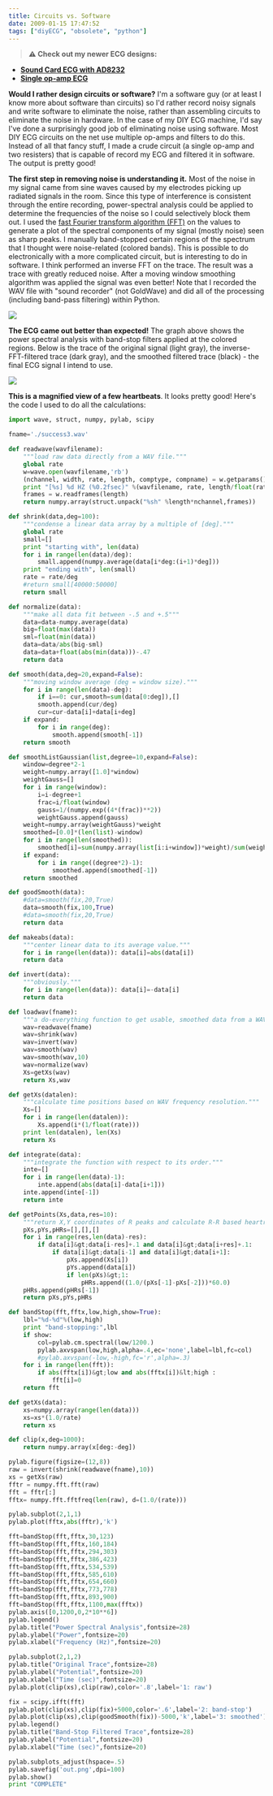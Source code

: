 ```yaml
---
title: Circuits vs. Software
date: 2009-01-15 17:47:52
tags: ["diyECG", "obsolete", "python"]
---
```




> **⚠️ Check out my newer ECG designs:** 
* [**Sound Card ECG with AD8232**](https://swharden.com/blog/2019-03-15-sound-card-ecg-with-ad8232/)
* [**Single op-amp ECG**](https://swharden.com/blog/2016-08-08-diy-ecg-with-1-op-amp/)

__Would I rather design circuits or software?__ I'm a software guy (or at least I know more about software than circuits) so I'd rather record noisy signals and write software to eliminate the noise, rather than assembling circuits to eliminate the noise in hardware. In the case of my DIY ECG machine, I'd say I've done a surprisingly good job of eliminating noise using software. Most DIY ECG circuits on the net use multiple op-amps and filters to do this. Instead of all that fancy stuff, I made a crude circuit (a single op-amp and two resisters) that is capable of record my ECG and filtered it in software. The output is pretty good!

__The first step in removing noise is understanding it.__ Most of the noise in my signal came from sine waves caused by my electrodes picking up radiated signals in the room. Since this type of interference is consistent through the entire recording, power-spectral analysis could be applied to determine the frequencies of the noise so I could selectively block them out. I used the [fast Fourier transform algorithm (FFT)](http://en.wikipedia.org/wiki/Fft) on the values to generate a plot of the spectral components of my signal (mostly noise) seen as sharp peaks. I manually band-stopped certain regions of the spectrum that I thought were noise-related (colored bands). This is possible to do electronically with a more complicated circuit, but is interesting to do in software. I think performed an inverse FFT on the trace. The result was a trace with greatly reduced noise. After a moving window smoothing algorithm was applied the signal was even better! Note that I recorded the WAV file with "sound recorder" (not GoldWave) and did all of the processing (including band-pass filtering) within Python.

<div class="text-center">

![](https://swharden.com/static/2009/01/15/diy_ecg4.png)

</div>

__The ECG came out better than expected!__ The graph above shows the power spectral analysis with band-stop filters applied at the colored regions. Below is the trace of the original signal (light gray), the inverse-FFT-filtered trace (dark gray), and the smoothed filtered trace (black) - the final ECG signal I intend to use.

<div class="text-center">

![](https://swharden.com/static/2009/01/15/diy_ecg3.png)

</div>

__This is a magnified view of a few heartbeats__. It looks pretty good! Here's the code I used to do all the calculations:

```python
import wave, struct, numpy, pylab, scipy

fname='./success3.wav'

def readwave(wavfilename):
    """load raw data directly from a WAV file."""
    global rate
    w=wave.open(wavfilename,'rb')
    (nchannel, width, rate, length, comptype, compname) = w.getparams()
    print "[%s] %d HZ (%0.2fsec)" %(wavfilename, rate, length/float(rate))
    frames = w.readframes(length)
    return numpy.array(struct.unpack("%sh" %length*nchannel,frames))

def shrink(data,deg=100):
    """condense a linear data array by a multiple of [deg]."""
    global rate
    small=[]
    print "starting with", len(data)
    for i in range(len(data)/deg):
        small.append(numpy.average(data[i*deg:(i+1)*deg]))
    print "ending with", len(small)
    rate = rate/deg
    #return small[40000:50000]
    return small

def normalize(data):
    """make all data fit between -.5 and +.5"""
    data=data-numpy.average(data)
    big=float(max(data))
    sml=float(min(data))
    data=data/abs(big-sml)
    data=data+float(abs(min(data)))-.47
    return data

def smooth(data,deg=20,expand=False):
    """moving window average (deg = window size)."""
    for i in range(len(data)-deg):
        if i==0: cur,smooth=sum(data[0:deg]),[]
        smooth.append(cur/deg)
        cur=cur-data[i]+data[i+deg]
    if expand:
        for i in range(deg):
            smooth.append(smooth[-1])
    return smooth

def smoothListGaussian(list,degree=10,expand=False):
    window=degree*2-1
    weight=numpy.array([1.0]*window)
    weightGauss=[]
    for i in range(window):
        i=i-degree+1
        frac=i/float(window)
        gauss=1/(numpy.exp((4*(frac))**2))
        weightGauss.append(gauss)
    weight=numpy.array(weightGauss)*weight
    smoothed=[0.0]*(len(list)-window)
    for i in range(len(smoothed)):
        smoothed[i]=sum(numpy.array(list[i:i+window])*weight)/sum(weight)
    if expand:
        for i in range((degree*2)-1):
            smoothed.append(smoothed[-1])
    return smoothed

def goodSmooth(data):
    #data=smooth(fix,20,True)
    data=smooth(fix,100,True)
    #data=smooth(fix,20,True)
    return data

def makeabs(data):
    """center linear data to its average value."""
    for i in range(len(data)): data[i]=abs(data[i])
    return data

def invert(data):
    """obviously."""
    for i in range(len(data)): data[i]=-data[i]
    return data

def loadwav(fname):
    """a do-everything function to get usable, smoothed data from a WAV."""
    wav=readwave(fname)
    wav=shrink(wav)
    wav=invert(wav)
    wav=smooth(wav)
    wav=smooth(wav,10)
    wav=normalize(wav)
    Xs=getXs(wav)
    return Xs,wav

def getXs(datalen):
    """calculate time positions based on WAV frequency resolution."""
    Xs=[]
    for i in range(len(datalen)):
        Xs.append(i*(1/float(rate)))
    print len(datalen), len(Xs)
    return Xs

def integrate(data):
    """integrate the function with respect to its order."""
    inte=[]
    for i in range(len(data)-1):
        inte.append(abs(data[i]-data[i+1]))
    inte.append(inte[-1])
    return inte

def getPoints(Xs,data,res=10):
    """return X,Y coordinates of R peaks and calculate R-R based heartrate."""
    pXs,pYs,pHRs=[],[],[]
    for i in range(res,len(data)-res):
        if data[i]&gt;data[i-res]+.1 and data[i]&gt;data[i+res]+.1:
            if data[i]&gt;data[i-1] and data[i]&gt;data[i+1]:
                pXs.append(Xs[i])
                pYs.append(data[i])
                if len(pXs)&gt;1:
                    pHRs.append((1.0/(pXs[-1]-pXs[-2]))*60.0)
    pHRs.append(pHRs[-1])
    return pXs,pYs,pHRs

def bandStop(fft,fftx,low,high,show=True):
    lbl="%d-%d"%(low,high)
    print "band-stopping:",lbl
    if show:
        col=pylab.cm.spectral(low/1200.)
        pylab.axvspan(low,high,alpha=.4,ec='none',label=lbl,fc=col)
        #pylab.axvspan(-low,-high,fc='r',alpha=.3)
    for i in range(len(fft)):
        if abs(fftx[i])&gt;low and abs(fftx[i])&lt;high :
            fft[i]=0
    return fft

def getXs(data):
    xs=numpy.array(range(len(data)))
    xs=xs*(1.0/rate)
    return xs

def clip(x,deg=1000):
    return numpy.array(x[deg:-deg])

pylab.figure(figsize=(12,8))
raw = invert(shrink(readwave(fname),10))
xs = getXs(raw)
fftr = numpy.fft.fft(raw)
fft = fftr[:]
fftx= numpy.fft.fftfreq(len(raw), d=(1.0/(rate)))

pylab.subplot(2,1,1)
pylab.plot(fftx,abs(fftr),'k')

fft=bandStop(fft,fftx,30,123)
fft=bandStop(fft,fftx,160,184)
fft=bandStop(fft,fftx,294,303)
fft=bandStop(fft,fftx,386,423)
fft=bandStop(fft,fftx,534,539)
fft=bandStop(fft,fftx,585,610)
fft=bandStop(fft,fftx,654,660)
fft=bandStop(fft,fftx,773,778)
fft=bandStop(fft,fftx,893,900)
fft=bandStop(fft,fftx,1100,max(fftx))
pylab.axis([0,1200,0,2*10**6])
pylab.legend()
pylab.title("Power Spectral Analysis",fontsize=28)
pylab.ylabel("Power",fontsize=20)
pylab.xlabel("Frequency (Hz)",fontsize=20)

pylab.subplot(2,1,2)
pylab.title("Original Trace",fontsize=28)
pylab.ylabel("Potential",fontsize=20)
pylab.xlabel("Time (sec)",fontsize=20)
pylab.plot(clip(xs),clip(raw),color='.8',label='1: raw')

fix = scipy.ifft(fft)
pylab.plot(clip(xs),clip(fix)+5000,color='.6',label='2: band-stop')
pylab.plot(clip(xs),clip(goodSmooth(fix))-5000,'k',label='3: smoothed')
pylab.legend()
pylab.title("Band-Stop Filtered Trace",fontsize=28)
pylab.ylabel("Potential",fontsize=20)
pylab.xlabel("Time (sec)",fontsize=20)

pylab.subplots_adjust(hspace=.5)
pylab.savefig('out.png',dpi=100)
pylab.show()
print "COMPLETE"
```